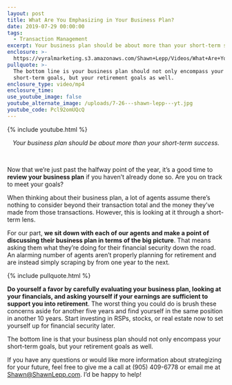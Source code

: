 ```yaml
---
layout: post
title: What Are You Emphasizing in Your Business Plan?
date: 2019-07-29 00:00:00
tags:
  - Transaction Management
excerpt: Your business plan should be about more than your short-term success.
enclosure: >-
  https://vyralmarketing.s3.amazonaws.com/Shawn+Lepp/Videos/What+Are+You+Emphasizing+in+Your+Business+Plan_.mp4
pullquote: >-
  The bottom line is your business plan should not only encompass your
  short-term goals, but your retirement goals as well.
enclosure_type: video/mp4
enclosure_time:
use_youtube_image: false
youtube_alternate_image: /uploads/7-26---shawn-lepp---yt.jpg
youtube_code: Pcl92omUQcQ
---
```


{% include youtube.html %}

<center><em>Your business plan should be about more than your short-term success.</em></center>

&nbsp;

Now that we’re just past the halfway point of the year, it’s a good time to **review your business plan** if you haven’t already done so. Are you on track to meet your goals?

When thinking about their business plan, a lot of agents assume there’s nothing to consider beyond their transaction total and the money they’ve made from those transactions. However, this is looking at it through a short-term lens.

For our part, **we sit down with each of our agents and make a point of discussing their business plan in terms of the big picture**. That means asking them what they’re doing for their financial security down the road. An alarming number of agents aren’t properly planning for retirement and are instead simply scraping by from one year to the next.

{% include pullquote.html %}

**Do yourself a favor by carefully evaluating your business plan, looking at your financials, and asking yourself if your earnings are sufficient to support you into retirement**. The worst thing you could do is brush these concerns aside for another five years and find yourself in the same position in another 10 years. Start investing in RSPs, stocks, or real estate now to set yourself up for financial security later.

The bottom line is that your business plan should not only encompass your short-term goals, but your retirement goals as well.

If you have any questions or would like more information about strategizing for your future, feel free to give me a call at (905) 409-6778 or email me at [Shawn@ShawnLepp.com](mailto:Shawn@ShawnLepp.com). I’d be happy to help\!